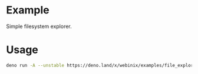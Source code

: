 # Example

Simple filesystem explorer.

# Usage

```sh
deno run -A --unstable https://deno.land/x/webinix/examples/file_explorer/main.tsx
```
